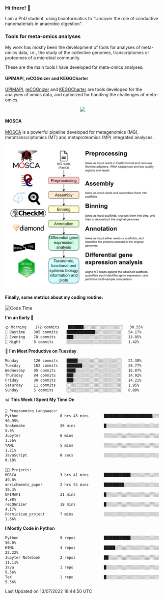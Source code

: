 ### Hi there! 👋

I am a PhD student, using bioinformatics to "Uncover the role of conductive nanomaterials in anaerobic digestion".

### Tools for meta-omics analyses

My work has mostly been the development of tools for analyses of meta-omics data, i.e., the study of the collective genomes, transcriptomes or proteomes of a microbial community.

These are the main tools I have developed for meta-omics analyses:

#### UPIMAPI, reCOGnizer and KEGGCharter

[UPIMAPI](https://github.com/iquasere/UPIMAPI), [reCOGnizer](https://github.com/iquasere/reCOGnizer) and [KEGGCharter](https://github.com/iquasere/KEGGCharter) are tools developed for the analyses of omics data, and optimized for handling the challenges of meta-omics.

<p align="center">
    <img src="assets/annotation_paper.png">
</p>

#### MOSCA

[MOSCA](https://github.com/iquasere/MOSCA) is a powerful pipeline developed for metagenomics (MG), metatranscriptomics (MT) and metaproteomics (MP) integrated analyses.

<p align="center">
    <img src="assets/mosca_workflow.png" align="center" width="700">
</p>


#### Finally, some metrics about my coding routine:

<!--START_SECTION:waka-->
![Code Time](http://img.shields.io/badge/Code%20Time-0%20secs-blue)

**I'm an Early 🐤** 

```text
🌞 Morning    172 commits    ███████░░░░░░░░░░░░░░░░░░   30.55% 
🌆 Daytime    305 commits    █████████████░░░░░░░░░░░░   54.17% 
🌃 Evening    78 commits     ███░░░░░░░░░░░░░░░░░░░░░░   13.85% 
🌙 Night      8 commits      ░░░░░░░░░░░░░░░░░░░░░░░░░   1.42%

```
📅 **I'm Most Productive on Tuesday** 

```text
Monday       126 commits    █████░░░░░░░░░░░░░░░░░░░░   22.38% 
Tuesday      162 commits    ███████░░░░░░░░░░░░░░░░░░   28.77% 
Wednesday    95 commits     ████░░░░░░░░░░░░░░░░░░░░░   16.87% 
Thursday     84 commits     ███░░░░░░░░░░░░░░░░░░░░░░   14.92% 
Friday       80 commits     ███░░░░░░░░░░░░░░░░░░░░░░   14.21% 
Saturday     11 commits     ░░░░░░░░░░░░░░░░░░░░░░░░░   1.95% 
Sunday       5 commits      ░░░░░░░░░░░░░░░░░░░░░░░░░   0.89%

```


📊 **This Week I Spent My Time On** 

```text
💬 Programming Languages: 
Python                   6 hrs 43 mins       ██████████████████████░░░   90.95% 
Snakemake                26 mins             █░░░░░░░░░░░░░░░░░░░░░░░░   5.9% 
Jupyter                  6 mins              ░░░░░░░░░░░░░░░░░░░░░░░░░   1.56% 
YAML                     5 mins              ░░░░░░░░░░░░░░░░░░░░░░░░░   1.21% 
JavaScript               0 secs              ░░░░░░░░░░░░░░░░░░░░░░░░░   0.18%

🐱‍💻 Projects: 
MOSCA                    3 hrs 41 mins       ████████████░░░░░░░░░░░░░   49.8% 
enrichments_paper        2 hrs 54 mins       █████████░░░░░░░░░░░░░░░░   39.3% 
UPIMAPI                  21 mins             █░░░░░░░░░░░░░░░░░░░░░░░░   4.88% 
reCOGnizer               18 mins             █░░░░░░░░░░░░░░░░░░░░░░░░   4.17% 
Formicicum_project       7 mins              ░░░░░░░░░░░░░░░░░░░░░░░░░   1.66%

```

**I Mostly Code in Python** 

```text
Python                   9 repos             ████████████░░░░░░░░░░░░░   50.0% 
HTML                     4 repos             █████░░░░░░░░░░░░░░░░░░░░   22.22% 
Jupyter Notebook         2 repos             ██░░░░░░░░░░░░░░░░░░░░░░░   11.11% 
Java                     1 repo              █░░░░░░░░░░░░░░░░░░░░░░░░   5.56% 
TeX                      1 repo              █░░░░░░░░░░░░░░░░░░░░░░░░   5.56%

```



 Last Updated on 13/07/2022 18:44:50 UTC
<!--END_SECTION:waka-->
